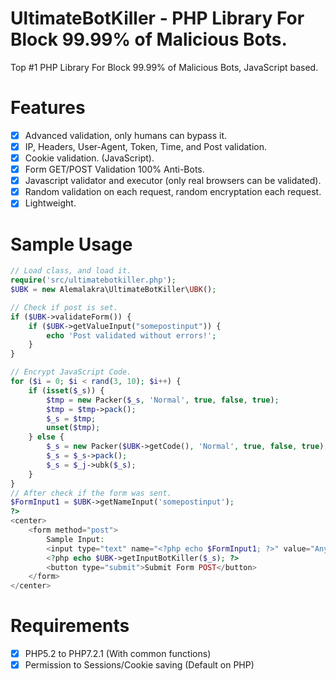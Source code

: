 # UltimateBotKiller - PHP Library For Block 99.99% of Malicious Bots.
Top #1 PHP Library For Block 99.99% of Malicious Bots, JavaScript based.

# Features

- [x] Advanced validation, only humans can bypass it.
- [x] IP, Headers, User-Agent, Token, Time, and Post validation.
- [x] Cookie validation. (JavaScript).
- [x] Form GET/POST Validation 100% Anti-Bots.
- [x] Javascript validator and executor (only real browsers can be validated).
- [x] Random validation on each request, random encryptation each request.
- [x] Lightweight.

# Sample Usage
```php
// Load class, and load it.
require('src/ultimatebotkiller.php');
$UBK = new Alemalakra\UltimateBotKiller\UBK();

// Check if post is set.
if ($UBK->validateForm()) {
	if ($UBK->getValueInput("somepostinput")) {
		echo 'Post validated without errors!';
	}
}

// Encrypt JavaScript Code.
for ($i = 0; $i < rand(3, 10); $i++) {
    if (isset($_s)) {
        $tmp = new Packer($_s, 'Normal', true, false, true);
        $tmp = $tmp->pack();
        $_s = $tmp;
        unset($tmp);
    } else {
        $_s = new Packer($UBK->getCode(), 'Normal', true, false, true);
        $_s = $_s->pack();
        $_s = $_j->ubk($_s);
    } 
}
// After check if the form was sent.
$FormInput1 = $UBK->getNameInput('somepostinput');
?>
<center>
	<form method="post">
		Sample Input:
		<input type="text" name="<?php echo $FormInput1; ?>" value="Any form input" />
		<?php echo $UBK->getInputBotKiller($_s); ?>
		<button type="submit">Submit Form POST</button>
	</form>
</center>
```

# Requirements

- [x] PHP5.2 to PHP7.2.1 (With common functions)
- [x] Permission to Sessions/Cookie saving (Default on PHP)
